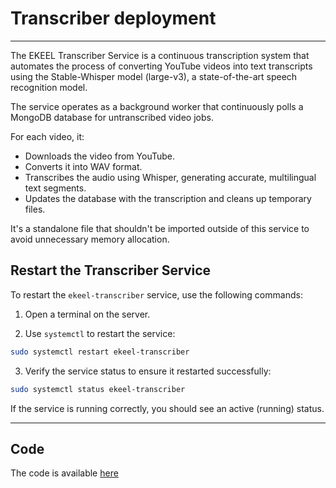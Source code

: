 # Transcriber deployment
------

The EKEEL Transcriber Service is a continuous transcription system that automates the process of converting YouTube videos into text transcripts using the Stable-Whisper model (large-v3), a state-of-the-art speech recognition model.

The service operates as a background worker that continuously polls a MongoDB database for untranscribed video jobs. 

For each video, it:
    
- Downloads the video from YouTube.
- Converts it into WAV format.
- Transcribes the audio using Whisper, generating accurate, multilingual text segments.
- Updates the database with the transcription and cleans up temporary files.

It's a standalone file that shouldn't be imported outside of this service to avoid unnecessary memory allocation.

## Restart the Transcriber Service

To restart the `ekeel-transcriber` service, use the following commands:

1. Open a terminal on the server.

2. Use `systemctl` to restart the service:

```bash
sudo systemctl restart ekeel-transcriber
```

3. Verify the service status to ensure it restarted successfully:

```bash
sudo systemctl status ekeel-transcriber
```

If the service is running correctly, you should see an active (running) status.


--------------
## Code

The code is available [here](../../../../codebase/annotator/code/transcribe)
